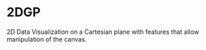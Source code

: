 # 2DGP
2D Data Visualization on a Cartesian plane with features that allow manipulation of the canvas.

